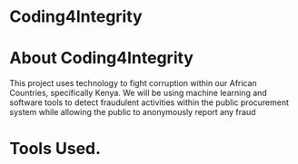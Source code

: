 # Coding4Integrity
# About Coding4Integrity
This project uses technology to fight corruption within our African Countries, specifically Kenya.
We will be using machine learning and software tools to detect fraudulent activities within the public procurement system while allowing the public to anonymously report any fraud
# Tools Used.
